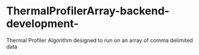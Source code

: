 # ThermalProfilerArray-backend-development-
Thermal Profiler Algorithm designed to run on an array of comma delimited data
